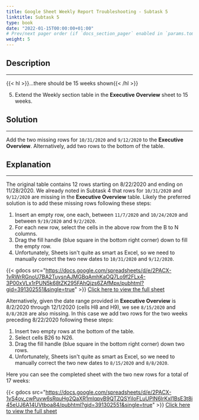 ```yaml
---
title: Google Sheet Weekly Report Troubleshooting - Subtask 5
linktitle: Subtask 5
type: book
date: "2022-01-15T00:00:00+01:00"
# Prev/next pager order (if `docs_section_pager` enabled in `params.toml`)
weight: 5
---
```


## Description

***

{{< hl >}}...there should be 15 weeks shown{{< /hl >}}
<br />

5. Extend the Weekly section table in the **Executive Overview** sheet to 15 weeks.

## Solution

***

Add the two missing rows for `10/31/2020` and `9/12/2020` to the **Executive Overview**. Alternatively, add two rows to the bottom of the table.

## Explanation

***

The original table contains 12 rows starting on 8/22/2020 and ending on 11/28/2020. We already noted in Subtask 4 that rows for `10/31/2020` and `9/12/2020` are missing in the **Executive Overview** table. Likely the preferred solution is to add these missing rows following these steps:

1. Insert an empty row, one each, between `11/7/2020` and `10/24/2020` and between `9/19/2020` and `9/2/2020`.
2. For each new row, select the cells in the above row from the B to N columns.
3. Drag the fill handle (blue square in the bottom right corner) down to fill the empty row.
4. Unfortunately, Sheets isn't quite as smart as Excel, so we need to manually correct the two new dates to `10/31/2020` and `9/12/2020`.

{{< gdocs src="https://docs.google.com/spreadsheets/d/e/2PACX-1vRWrRGnoU7BA2TuysnAJMGBqAmhKaOQ7Lo9f2FLx4-3P00xVLx1rPUN5k68tZK295FAhQjzs6ZAfMpx/pubhtml?gid=391302551&single=true" >}}
[Click here to view the full sheet](https://docs.google.com/spreadsheets/d/14EzeN-8yZDYyZlXtBgIAXJq3gjbTAL4BMejvUZ4jkV0/edit?usp=sharing)

Alternatively, given the date range provided in **Executive Overview** is 8/2/2020 through 12/1/2020 (cells H8 and H9), we see `8/15/2020` and `8/8/2020` are also missing. In this case we add two rows for the two weeks preceding 8/22/2020 following these steps:

1. Insert two empty rows at the bottom of the table.
2. Select cells B26 to N26.
3. Drag the fill handle (blue square in the bottom right corner) down two rows.
4. Unfortunately, Sheets isn't quite as smart as Excel, so we need to manually correct the two new dates to `8/15/2020` and `8/8/2020`.

Here you can see the completed sheet with the two new rows for a total of 17 weeks:

{{< gdocs src="https://docs.google.com/spreadsheets/d/e/2PACX-1vS4ov_cwPuvw6sRquHg2QaXR1mIqpvB9QTZQSYiIoFLuUPlN6lrKxI1BsE3t8i45eUJ6A14UVtboa84/pubhtml?gid=391302551&single=true" >}}
[Click here to view the full sheet](https://docs.google.com/spreadsheets/d/1K9p0SnE4wwdlY5NlMFn7ckW3qKDqKml74wpuZ8BIY44/edit?usp=sharing)
